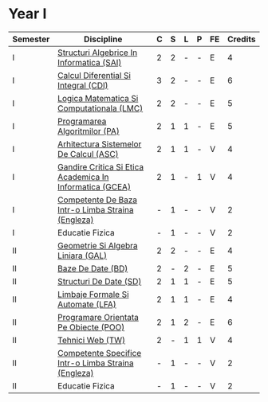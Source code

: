 # Year I
| Semester | Discipline                                       | C | S | L | P | FE | Credits |
|----------|--------------------------------------------------|---|---|---|---|----|---------|
| I        | [Structuri Algebrice In Informatica (SAI)](https://github.com/FMI-Materials/FMI-Materials/tree/master/Year%20I/Semester%20I/Structuri%20Algebrice%20In%20Informatica)               | 2 | 2 | - | - | E  | 4       |
| I        | [Calcul Diferential Si Integral (CDI)](https://github.com/FMI-Materials/FMI-Materials/tree/master/Year%20I/Semester%20I/Calcul%20Diferential%20Si%20Integral)                   | 3 | 2 | - | - | E  | 6       |
| I        | [Logica Matematica Si Computationala (LMC)](https://github.com/FMI-Materials/FMI-Materials/tree/master/Year%20I/Semester%20I/Logica%20Matematica%20Si%20Computationala)              | 2 | 2 | - | - | E  | 5       |
| I        | [Programarea Algoritmilor (PA)](https://github.com/FMI-Materials/FMI-Materials/tree/master/Year%20I/Semester%20I/Programarea%20Algorimilor)                         | 2 | 1 | 1 | - | E  | 5       |
| I        | [Arhitectura Sistemelor De Calcul (ASC)](https://github.com/FMI-Materials/FMI-Materials/tree/master/Year%20I/Semester%20I/Arhitectura%20Sistemelor%20De%20Calcul)                 | 2 | 1 | 1 | - | V  | 4       |
| I        | [Gandire Critica Si Etica Academica In Informatica (GCEA)](https://github.com/FMI-Materials/FMI-Materials/tree/master/Year%20I/Semester%20I/Gandire%20Critica%20Si%20Etica%20Academica)| 2 | 1 | - | 1 | V  | 4       |
| I        | [Competente De Baza Intr-o Limba Straina (Engleza)](https://github.com/FMI-Materials/FMI-Materials/tree/master/Year%20I/Semester%20I/Engleza)          | - | 1 | - | - | V  | 2       |
| I        | Educatie Fizica                                  | - | 1 | - | - | V  | 2       |
| II       | [Geometrie Si Algebra Liniara (GAL)](https://github.com/FMI-Materials/FMI-Materials/tree/master/Year%20I/Semester%20II/Geometrie%20Si%20Algebra%20Liniara)                     | 2 | 2 | - | - | E  | 4       |
| II       | [Baze De Date (BD)](https://github.com/FMI-Materials/FMI-Materials/tree/master/Year%20I/Semester%20II/Baze%20De%20Date)                                     | 2 | - | 2 | - | E  | 5       |
| II       | [Structuri De Date (SD)](https://github.com/FMI-Materials/FMI-Materials/tree/master/Year%20I/Semester%20II/Structuri%20De%20Date)                                | 2 | 1 | 1 | - | E  | 5       |
| II       | [Limbaje Formale Si Automate (LFA)](https://github.com/FMI-Materials/FMI-Materials/tree/master/Year%20I/Semester%20II/Limbaje%20Formale%20Si%20Automate)                      | 2 | 1 | 1 | - | E  | 4       |
| II       | [Programare Orientata Pe Obiecte (POO)](https://github.com/FMI-Materials/FMI-Materials/tree/master/Year%20I/Semester%20II/Programare%20Orientata%20Pe%20Obiecte)                  | 2 | 1 | 2 | - | E  | 6       |
| II       | [Tehnici Web (TW)](https://github.com/FMI-Materials/FMI-Materials/tree/master/Year%20I/Semester%20II/Tehnici%20Web)                                      | 2 | - | 1 | 1 | V  | 4       |
| II       | [Competente Specifice Intr-o Limba Straina (Engleza)](https://github.com/FMI-Materials/FMI-Materials/tree/master/Year%20I/Semester%20II/Engleza)        | - | 1 | - | - | V  | 2       | 
| II       | Educatie Fizica                                  | - | 1 | - | - | V  | 2       |
